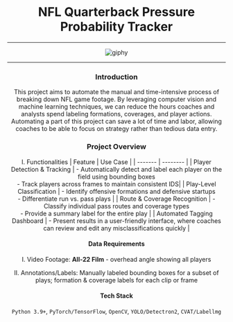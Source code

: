 <div align="center">
  
# NFL Quarterback Pressure Probability Tracker
***
![giphy](https://github.com/user-attachments/assets/6106f50a-7eba-4f9a-b369-1534a6b2abf1)
***

### Introduction
This project aims to automate the manual and time-intensive process of breaking down NFL game footage. By leveraging computer vision and machine learning techniques, we can reduce the hours coaches and analysts spend labeling formations, coverages, and player actions.
Automating a part of this project can save a lot of time and labor, allowing coaches to be able to focus on strategy rather than tedious data entry.

### Project Overview

I. Functionalities
| Feature | Use Case |
| ------- | -------- |
| Player Detection & Tracking | - Automatically detect and label each player on the field using bounding boxes <br> - Track players across frames to maintain consistent IDS|
| Play-Level Classification | - Identify offensive formations and defensive startups <br> - Differentiate run vs. pass plays |
| Route & Coverage Recognition | - Classify individual pass routes and coverage types <br> - Provide a summary label for the entire play | 
| Automated Tagging Dashboard | - Present results in a user-friendly interface, where coaches can review and edit any misclassifications quickly | 

#### Data Requirements
I. Video Footage:
**All-22 Film** - overhead angle showing all players

II. Annotations/Labels: 
Manually labeled bounding boxes for a subset of plays; formation & coverage labels for each clip or frame

#### Tech Stack
`Python 3.9+`, `PyTorch/TensorFlow`, `OpenCV`, `YOLO/Detectron2`, `CVAT/Labellmg`

</div>
